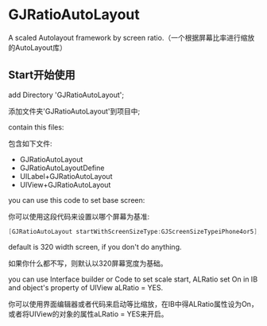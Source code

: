 # GJRatioAutoLayout
A scaled Autolayout framework by screen ratio.（一个根据屏幕比率进行缩放的AutoLayout库）

## Start开始使用

add Directory 'GJRatioAutoLayout';

添加文件夹'GJRatioAutoLayout'到项目中;

contain this files:

包含如下文件:


- GJRatioAutoLayout
- GJRatioAutoLayoutDefine
- UILabel+GJRatioAutoLayout
- UIView+GJRatioAutoLayout


you can use this code to set base screen:

你可以使用这段代码来设置以哪个屏幕为基准:

```objective-c
[GJRatioAutoLayout startWithScreenSizeType:GJScreenSizeTypeiPhone4or5]; 
```

 default is 320 width screen, if you don't do anything.
 
 如果你什么都不写，则默认以320屏幕宽度为基础。
 
 
 you can use Interface builder or Code to set scale start, ALRatio set On in IB and object's property of UIView aLRatio = YES.
 
 你可以使用界面编辑器或者代码来启动等比缩放，在IB中得ALRatio属性设为On，或者将UIView的对象的属性aLRatio = YES来开启。
 
